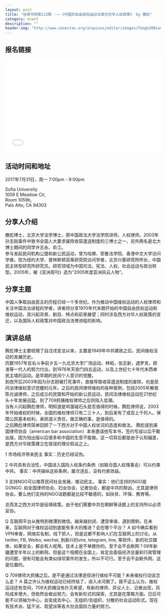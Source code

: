 ```yaml
---
layout: post
title: "谷雨书苑第113期 -——《中国的自由民权运动与西方对华人权政策》 by 滕彪"
category: event
description: ""
header-img: "http://www.conectas.org/arquivos/editor/images/Teng%20Biao_1920.jpg"
---
```


## 报名链接
<div style="width:100%; text-align:left;" ><iframe src="//eventbrite.com/tickets-external?eid=36639753489&ref=etckt" frameborder="0" height="300" width="100%" vspace="0" hspace="0" marginheight="5" marginwidth="5" scrolling="auto" allowtransparency="true"></iframe></div>

## 活动时间和地址
2017年7月31日，周一 7:00pm - 9:00pm  

Sofia University  
1059 E Meadow Cir,  
Room 1059b,  
Palo Alto, CA 94303

## 分享人介绍

滕彪博士，北京大学法学博士，原中国政法大学法学院讲师，人权律师。2003年孙志刚事件中致书全国人大要求废除收容遣送制度的三博士之一，另外两名是北大博士期间的同学许志永、俞江。  
参与发起民间机构公盟和新公民运动，曾为哈佛、耶鲁法学院、香港中文大学访问学者。现为纽约大学、普林斯顿高等研究院访问学者，北京兴善研究所所长，中国民主转型研究所研究员。研究领域为中国司法、宪法、人权、社会运动与政治转型。2005年，被《亚洲周刊》选为“2005年度亚洲风云人物”。


## 分享主题

中国人争取自由民主的历程已经一个多世纪。作为推动中国维权运动的人权律师和关注中国法治进程的学者，讲者将分享1970年代末期开始的中国自由民权运动和维权运动，其兴起背景、剧目、特点和前景展望；同时涉及西方对华人权政策的变迁，以及国际人权政策对中国政治法律进程的影响。

## 演讲总结

腾彪博士主要梳理了自戊戌变法以来，主要是1949年中共建政之后，民间维权活动的发展历史。  
历数1957年反右斗争前夕五一九北京大学广场运动，林昭，张志新，遇罗克，顾准等一代人的努力付出，到1976年天安门四五运动，以及上世纪七十年代末西单民主墙的运动。是早期的民间个人意识的觉醒。  
到改开后2003年因为孙志刚被打死事件，直接导致收容遣送制度的废除，也是民间法律维权意识觉醒的元年。之后的民间律师维权的各种案例，包括2005年解救陈光诚律师，之后成立的民盟和开始的新公民运动，民间法律维权运动在21世纪头十年发展迅猛。到了709抓捕维权律师之后则陷入低潮。  
当有人问起腾彪律师，明知道是鸡蛋碰石头是否值得的时候，腾彪律师说，2003年开始维权的时候，全国的维权律师只有二三十人，到后来有了成百上千的人。保障公民基本权利，承担道义责任，做正确的事，是值得的。  
之后腾彪律师简单回顾了一下西方对于中国人权状况的态度和做法。
腾彪提到美国律师协会（american bar association）本来邀请他写本书，签约写成以后不敢出版，因为怕出版以后很多和中国的生意不能做。这一切背后都是由于认知偏差，是西方对华政策建立在错误的理论假设之上。

1 市场经济带来民主
事实：历史已经证伪。

2 中共具有合法性，中国进入国际人权条约条例（如联合国人权理事会）可以约束中共。
事实：中共操纵这些条例，屡次违反，没有约束效益。

3 支持NGO可以推荐民间社会发展，推动民主。
事实：他们支持的NGO是GONGO. 如全国律师协会、妇女协会、记者协会，都是中共的帮凶，尤其是律师协会。要么他们支持的NGO话题都是比较不敏感的，如扶贫、环保、教育等。

总而言之西方对华是绥靖政策。由于他们需要中共在朝鲜等话题上的支持所以必须妥协。

 

Q 互联网平台从推特到微薄到微信，越来越封闭、遭受审查、遇到限制，在未来，互联网对于维权运动到底能有多大的推进？会在哪个平台？
A 如今确实看到VPN审查，网络实名制，线下抓人，但是这都不影响人们在互联网上的讨论。从twitter, FB, Weibo, wechat, 到新兴的vire, telegram, line, 等软件，新的社交媒体，如果安全，都会有人呢用。技术上是不单膝你的。至于会不会断网？09年新疆遭受半年以上的断网，但是这个规模在全国上，肯定会面临经济总量和行政管理的问题，很有可能会有类似绿坝案件的发生，所以不可行。至于会不会断外网，这是位置的。

Q 709律师大抓捕之后，是不是通过法律途径进行维权不可能？未来维权行动该怎么走？
A 莫之许认为维权运动已经终结了，进入冰河期了。我不这么认为，维权运动还有空间，709大抓捕没有扑灭希望，有新的律师、异议人士、记者出现，风险成本增大，但依然会做出努力，会有新形式的探索，尤其是在策略方面。日后可能不以领袖为中心，会变成去中心、无组织/去组织，分散的社会运动形式。现在有技术派、猛干派、观望派等各大社会国际力量的努力。
